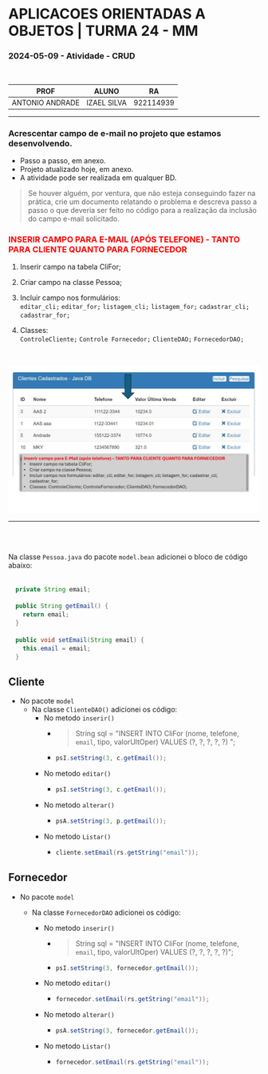 # APLICACOES ORIENTADAS A OBJETOS | TURMA 24 - MM

### 2024-05-09 - Atividade - CRUD
<br>

| PROF | ALUNO | RA |
|----------|----------|----------|
| ANTONIO ANDRADE   | IZAEL SILVA   | 922114939   |

---

### Acrescentar campo de e-mail no projeto que estamos desenvolvendo. 
* Passo a passo, em anexo.
* Projeto atualizado hoje, em anexo.
* A atividade pode ser realizada em qualquer BD.

> Se houver alguém, por ventura, que não esteja conseguindo fazer na prática, crie um documento relatando o problema e descreva passo a passo o que deveria ser feito no código para a realização da inclusão do campo e-mail solicitado.

<h3 style="color:red;text-transform:uppercase;">
  Inserir campo para E-Mail (após telefone) - TANTO PARA CLIENTE QUANTO PARA FORNECEDOR
</h3>

1. Inserir campo na tabela CliFor;

2. Criar campo na classe Pessoa;

3. Incluir campo nos formulários: <br>
`editar_cli;` `editar_for;` `listagem_cli;` `listagem_for;` `cadastrar_cli;` `cadastrar_for;`

4. Classes: <br>
`ControleCliente;` `Controle Fornecedor;` `ClienteDAO;` `FornecedorDAO;`

<br>

![alt text](image.png)

---

<br>
<br>

Na classe `Pessoa.java` do pacote `model.bean` adicionei o bloco de código abaixo:
```java

  private String email;

  public String getEmail() {
    return email;
  }

  public void setEmail(String email) {
    this.email = email;
  }

```

## Cliente
* No pacote `model`
  * Na classe `ClienteDAO()` adicionei os código:
    * No metodo `inserir()`
      * > String sql = "INSERT INTO CliFor (nome, telefone, `email`, tipo, valorUltOper) VALUES (?, ?, ?, ?, ?) ";
      * ```java
        psI.setString(3, c.getEmail());
        ```
    * No metodo `editar()`
        * ```java
          psI.setString(3, c.getEmail());
          ```
    * No metodo `alterar()`
      * ```java
        psA.setString(3, p.getEmail());
        ```
    * No metodo `Listar()`
      * ```java
        cliente.setEmail(rs.getString("email"));
        ```
## Fornecedor
* No pacote `model`

  * Na classe `FornecedorDAO` adicionei os código:

    * No metodo `inserir()`

      * > String sql = "INSERT INTO CliFor (nome, telefone, `email`, tipo, valorUltOper) VALUES (?, ?, ?, ?, ?)";
      
      * ```java
        psI.setString(3, fornecedor.getEmail());
        ```
    * No metodo `editar()`

        * ```java
          fornecedor.setEmail(rs.getString("email"));
          ```
    * No metodo `alterar()`

      * ```java
        psA.setString(3, fornecedor.getEmail());
        ```
    * No metodo `Listar()`

      * ```java
        fornecedor.setEmail(rs.getString("email"));
        ```